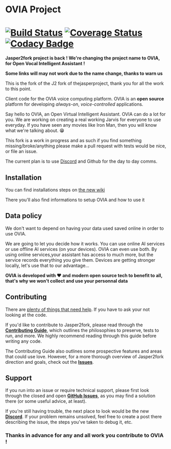 
# OVIA Project
[![Build Status](https://travis-ci.org/jasper2fork/j2f.svg?branch=master)](https://travis-ci.org/jasper2fork/j2f) [![Coverage Status](https://img.shields.io/coveralls/jasper2fork/j2f.svg)](https://coveralls.io/r/jasper2fork/j2f) [![Codacy Badge](https://api.codacy.com/project/badge/Grade/ee172c51010b469491bf437538cfa5ec)](https://www.codacy.com/app/jasper2fork/j2f?utm_source=github.com&amp;utm_medium=referral&amp;utm_content=jasper2fork/j2f&amp;utm_campaign=Badge_Grade)
=============

**Jasper2fork project is back ! We're changing the project name to OVIA, for Open Vocal Intelligent Assistant !**

**Some links will may not work due to the name change, thanks to warn us**

This is the fork of the J2 fork of thejasperproject, thank you for all the work to this point.

Client code for the OVIA voice computing platform. OVIA is an **open source** platform for developing _always-on_, _voice-controlled_ applications.

Say hello to OVIA, an Open Virtual Intelligent Assistant. OVIA can do a lot for you. We are working on creating a real working Jarvis for everyone to use everyday. If you have seen any movies like Iron Man, then you will know what we're talking about. :grin:

This fork is a work in progress and as such if you find something missing/broke/anything please make a pull request with tests would be nice, or file an issue.


The current plan is to use [Discord](https://discord.gg/cVMrAbj) and Github for the day to day comms.


## Installation

You can find installations steps on [the new wiki](https://github.com/theOVIAproject/OVIA/wiki)

There you'll also find informations to setup OVIA and how to use it

## Data policy 

We don't want to depend on having your data used saved online in order to use OVIA.

We are going to let you decide how it works. You can use online AI services or use offline AI services (on your devices). OVIA can even use both. By using online services,your assistant has access to much more, but the service records everything you give them. Devices are getting stronger locally, let's use that to our advantage… 

**OVIA is developed with :heart: and modern open source tech to benefit to all, that's why we won't collect and use your personnal data**

## Contributing

There are [plenty of things that need help](https://github.com/theOVIAproject/OVIA/issues). If you have to ask your not looking at the code.

If you'd like to contribute to Jasper2fork, please read through the **[Contributing Guide](CONTRIBUTING.md)**, which outlines the philosophies to preserve, tests to run, and more. We highly recommend reading through this guide before writing any code.

The Contributing Guide also outlines some prospective features and areas that could use love. However, for a more thorough overview of Jasper2fork direction and goals, check out the **[Issues](https://github.com/theOVIAproject/OVIA/issues)**.

## Support

If you run into an issue or require technical support, please first look through the closed and open **[GitHub Issues](https://github.com/theOVIAproject/OVIA/issues)**, as you may find a solution there (or some useful advice, at least).

If you're still having trouble, the next place to look would be the new **[Discord](https://discord.gg/cVMrAbj)**. If your problem remains unsolved, feel free to create a post there describing the issue, the steps you've taken to debug it, etc.

### Thanks in advance for any and all work you contribute to OVIA !



